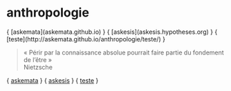 <h1> anthropologie </h1> { [askemata](askemata.github.io) } { [askesis](askesis.hypotheses.org) } { [teste](http://askemata.github.io/anthropologie/teste/) } 

> « Périr par la connaissance absolue pourrait faire partie du fondement de l’être »  
> Nietzsche

{ [askemata](askemata.github.io) } { [askesis](askesis.hypotheses.org) } { [teste](http://askemata.github.io/anthropologie/teste/) } 
